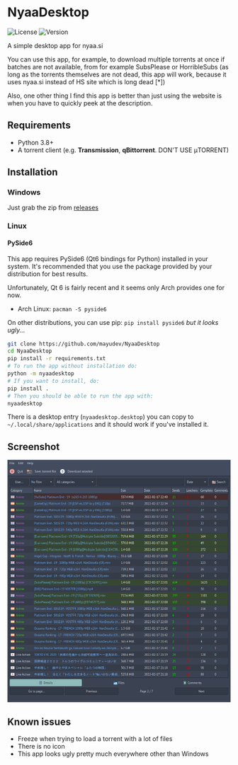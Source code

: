 # NyaaDesktop

![License](https://img.shields.io/github/license/mayudev/NyaaDesktop)
![Version](https://img.shields.io/github/v/release/mayudev/NyaaDesktop)

A simple desktop app for nyaa.si

You can use this app, for example, to download multiple torrents at once if batches are not available, from for example SubsPlease or HorribleSubs (as long as the torrents themselves are not dead, this app will work, because it uses nyaa.si instead of HS site which is long dead [*])

Also, one other thing I find this app is better than just using the website is when you have to quickly peek at the description.

## Requirements
- Python 3.8+
- A torrent client (e.g. **Transmission**, **qBittorrent**. DON'T USE μTORRENT)

## Installation

### Windows
Just grab the zip from [releases](https://github.com/mayudev/NyaaDesktop/releases/latest)

### Linux

#### PySide6

This app requires PySide6 (Qt6 bindings for Python) installed in your system. It's recommended that you use the package provided by your distribution for best results.

Unfortunately, Qt 6 is fairly recent and it seems only Arch provides one for now.
- Arch Linux: `pacman -S pyside6`

On other distributions, you can use pip: `pip install pyside6` *but it looks ugly...*

```sh
git clone https://github.com/mayudev/NyaaDesktop
cd NyaaDesktop
pip install -r requirements.txt
# To run the app without installation do:
python -m nyaadesktop
# If you want to install, do:
pip install .
# Then you should be able to run the app with:
nyaadesktop
```
There is a desktop entry (`nyaadesktop.desktop`) you can copy to `~/.local/share/applications` and it should work if you've installed it.

## Screenshot
![Screenshot](https://raw.githubusercontent.com/mayudev/NyaaDesktop/main/screenshot.png)

## Known issues
- Freeze when trying to load a torrent with a lot of files
- There is no icon
- This app looks ugly pretty much everywhere other than Windows
